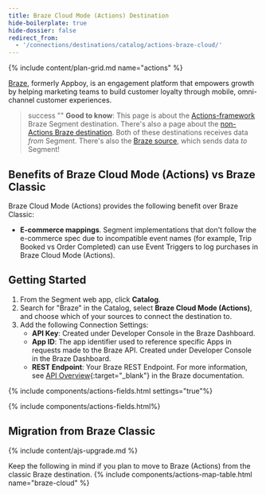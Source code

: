 ```yaml
---
title: Braze Cloud Mode (Actions) Destination
hide-boilerplate: true
hide-dossier: false
redirect_from:
  - '/connections/destinations/catalog/actions-braze-cloud/'
---
```

{% include content/plan-grid.md name="actions" %}

[Braze](https://www.braze.com/), formerly Appboy, is an engagement platform that empowers growth by helping marketing teams to build customer loyalty through mobile, omni-channel customer experiences.

> success ""
> **Good to know**: This page is about the [Actions-framework](/docs/connections/destinations/actions/) Braze Segment destination. There's also a page about the [non-Actions Braze destination](/docs/connections/destinations/catalog/braze/). Both of these destinations receives data _from_ Segment. There's also the [Braze source](/docs/connections/sources/catalog/cloud-apps/braze//), which sends data _to_ Segment!

## Benefits of Braze Cloud Mode (Actions) vs Braze Classic

Braze Cloud Mode (Actions) provides the following benefit over Braze Classic:

- **E-commerce mappings**. Segment implementations that don't follow the e-commerce spec due to incompatible event names (for example, Trip Booked vs Order Completed) can use Event Triggers to log purchases in Braze Cloud Mode (Actions).

## Getting Started

1. From the Segment web app, click **Catalog**.
2. Search for "Braze" in the Catalog, select **Braze Cloud Mode (Actions)**, and choose which of your sources to connect the destination to.
3. Add the following Connection Settings:
   - **API Key**: Created under Developer Console in the Braze Dashboard.
   - **App ID**: The app identifier used to reference specific Apps in requests made to the Braze API. Created under Developer Console in the Braze Dashboard.
   - **REST Endpoint**: Your Braze REST Endpoint. For more information, see [API Overview](https://www.braze.com/docs/api/basics/){:target="_blank"} in the Braze documentation.


{% include components/actions-fields.html settings="true"%}

{% include components/actions-fields.html%}


## Migration from Braze Classic

{% include content/ajs-upgrade.md %}

Keep the following in mind if you plan to move to Braze (Actions) from the classic Braze destination.
{% include components/actions-map-table.html name="braze-cloud" %}


